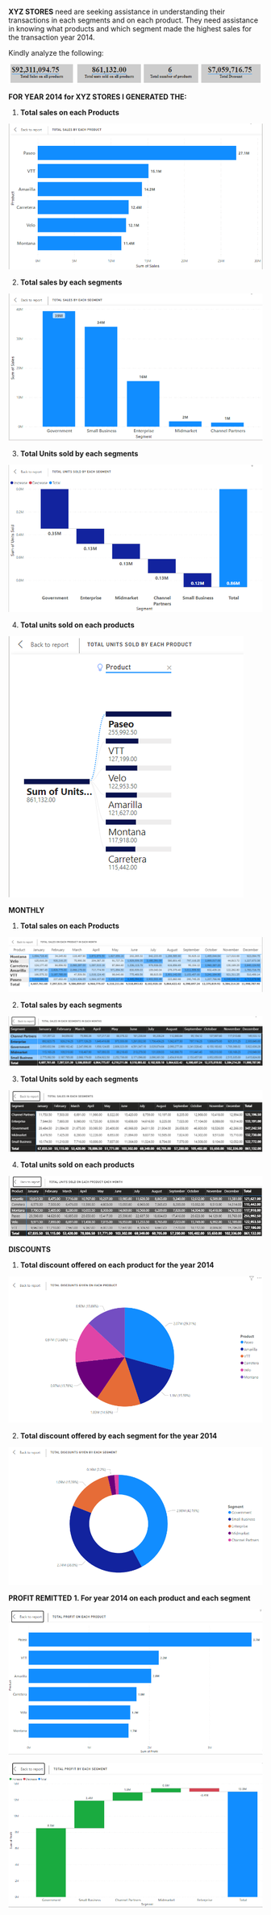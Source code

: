 
**XYZ STORES** need are seeking assistance in  understanding their transactions in each segments and on each product. 
They need assistance in knowing what products and which segment made the highest sales  for the transaction year 2014.

Kindly analyze the following:

![](https://github.com/Olaniran-Damilare/Damy/blob/main/IMAGES/head%201.png)


**FOR YEAR 2014 for XYZ STORES I GENERATED THE:**

1.	**Total sales on each Products**

![](https://github.com/Olaniran-Damilare/Damy/blob/main/IMAGES/Head%202.png)

2.	**Total sales by each segments**

![](https://github.com/Olaniran-Damilare/Damy/blob/main/IMAGES/Head%203.png)

3.	**Total Units sold by each segments**

![](https://github.com/Olaniran-Damilare/Damy/blob/main/IMAGES/Head%205.png)

4.	**Total units sold on each products** 

![](https://github.com/Olaniran-Damilare/Damy/blob/main/IMAGES/Head%204.png)



**MONTHLY**
1. **Total sales on each Products** 

![](https://github.com/Olaniran-Damilare/Damy/blob/main/IMAGES/Head%208.PNG)

2. **Total sales by each segments**

![](https://github.com/Olaniran-Damilare/Damy/blob/main/IMAGES/Head%2011.PNG)

3. **Total Units sold by each segments**

![](https://github.com/Olaniran-Damilare/Damy/blob/main/IMAGES/Head%2010.PNG)

4. **Total units sold on each products**

![](https://github.com/Olaniran-Damilare/Damy/blob/main/IMAGES/Head%209.PNG)


**DISCOUNTS**
1. **Total discount offered on each product for the year 2014**

![](https://github.com/Olaniran-Damilare/Damy/blob/main/IMAGES/Head%206.png)

2. **Total discount offered by each segment for the year 2014**

![](https://github.com/Olaniran-Damilare/Damy/blob/main/IMAGES/Head%207.png)


**PROFIT REMITTED**
**1. For year 2014 on each product and each segment**

![](https://github.com/Olaniran-Damilare/Damy/blob/main/IMAGES/Head%2012.PNG)


![](https://github.com/Olaniran-Damilare/Damy/blob/main/IMAGES/Head%2013.PNG)

